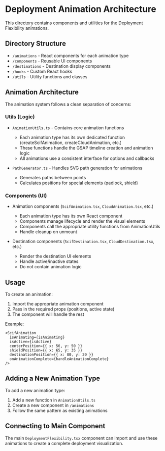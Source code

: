 # Deployment Animation Architecture

This directory contains components and utilities for the Deployment Flexibility animations.

## Directory Structure

- `/animations` - React components for each animation type
- `/components` - Reusable UI components
- `/destinations` - Destination display components
- `/hooks` - Custom React hooks
- `/utils` - Utility functions and classes

## Animation Architecture

The animation system follows a clean separation of concerns:

### Utils (Logic)

- `AnimationUtils.ts` - Contains core animation functions
  - Each animation type has its own dedicated function (createScifAnimation, createCloudAnimation, etc.)
  - These functions handle the GSAP timeline creation and animation logic
  - All animations use a consistent interface for options and callbacks

- `PathGenerator.ts` - Handles SVG path generation for animations
  - Generates paths between points
  - Calculates positions for special elements (padlock, shield)

### Components (UI)

- Animation components (`ScifAnimation.tsx`, `CloudAnimation.tsx`, etc.)
  - Each animation type has its own React component
  - Components manage lifecycle and render the visual elements
  - Components call the appropriate utility functions from AnimationUtils
  - Handle cleanup on unmount

- Destination components (`ScifDestination.tsx`, `CloudDestination.tsx`, etc.)
  - Render the destination UI elements
  - Handle active/inactive states
  - Do not contain animation logic

## Usage

To create an animation:

1. Import the appropriate animation component
2. Pass in the required props (positions, active state)
3. The component will handle the rest

Example:

```tsx
<ScifAnimation
  isAnimating={isAnimating}
  isActive={isActive}
  centerPosition={{ x: 50, y: 50 }}
  shieldPosition={{ x: 65, y: 35 }}
  destinationPosition={{ x: 80, y: 20 }}
  onAnimationComplete={handleAnimationComplete}
/>
```

## Adding a New Animation Type

To add a new animation type:

1. Add a new function in `AnimationUtils.ts`
2. Create a new component in `/animations`
3. Follow the same pattern as existing animations

## Connecting to Main Component

The main `DeploymentFlexibility.tsx` component can import and use these animations to create a complete deployment visualization. 
